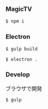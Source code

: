 ### MagicTV


```bash
$ npm i
```


### Electron

```
$ gulp build
```

```
$ electron .
```


### Develop

ブラウザで開発

```
$ gulp
```
